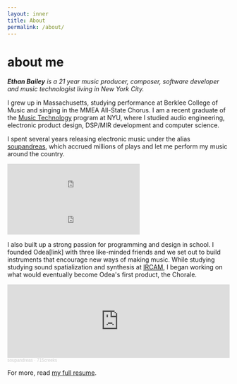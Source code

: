 ```yaml
---
layout: inner
title: About
permalink: /about/
---
```

# about me

_**Ethan Bailey** is a 21 year music producer, composer, software developer and music technologist living in New York City._

I grew up in Massachusetts, studying performance at Berklee College of Music and singing in the MMEA All-State Chorus. I am a recent graduate of the [Music Technology](https://steinhardt.nyu.edu/programs/music-technology) program at NYU, where I studied audio engineering, electronic product design, DSP/MIR development and computer science.

I spent several years releasing electronic music under the alias [soupandreas](http://soupandreas.com/), which accrued millions of plays and let me perform my music around the country.

<iframe src="https://open.spotify.com/embed/track/4VaCl3d8D24eGGDf786siN" width="300" height="80" frameborder="0" allowtransparency="true" allow="encrypted-media"></iframe><iframe src="https://open.spotify.com/embed/track/1Y3knDCl6cebMyffIe2Rf9" width="300" height="80" frameborder="0" allowtransparency="true" allow="encrypted-media"></iframe>

I also built up a strong passion for programming and design in school. I founded Odea[link] with three like-minded friends and we set out to build instruments that encourage new ways of making music. While studying studying sound spatialization and synthesis at [IRCAM](https://www.ircam.fr/), I began working on what would eventually become Odea's first product, the Chorale.

<iframe width="100%" height="166" scrolling="no" frameborder="no" allow="autoplay" src="https://w.soundcloud.com/player/?url=https%3A//api.soundcloud.com/tracks/506623632&color=%23ff5500&auto_play=false&hide_related=false&show_comments=true&show_user=true&show_reposts=false&show_teaser=true"></iframe><div style="font-size: 10px; color: #cccccc;line-break: anywhere;word-break: normal;overflow: hidden;white-space: nowrap;text-overflow: ellipsis; font-family: Interstate,Lucida Grande,Lucida Sans Unicode,Lucida Sans,Garuda,Verdana,Tahoma,sans-serif;font-weight: 100;"><a href="https://soundcloud.com/soupandreas" title="soupandreas" target="_blank" style="color: #cccccc; text-decoration: none;">soupandreas</a> · <a href="https://soundcloud.com/soupandreas/715creeks" title="715creeks" target="_blank" style="color: #cccccc; text-decoration: none;">715creeks</a></div>

For more, read [my full resume](https://drive.google.com/file/d/1cosCKSEGrq1A3Z4IacNtBbuhJxzjNXw3/view?usp=sharing).